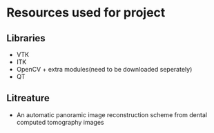 # Resources used for project
## Libraries
- VTK 
- ITK
- OpenCV + extra modules(need to be downloaded seperately)
- QT

## Litreature
- An automatic panoramic image reconstruction scheme from
dental computed tomography images
